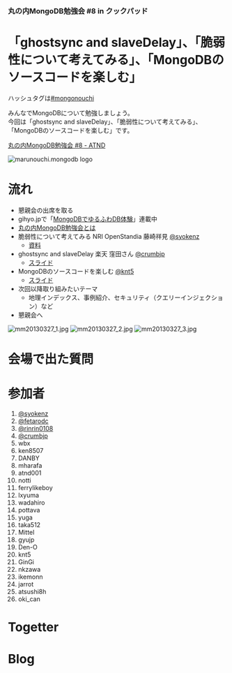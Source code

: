 ### 丸の内MongoDB勉強会 #8 in クックパッド

# 「ghostsync and slaveDelay」、「脆弱性について考えてみる」、「MongoDBのソースコードを楽しむ」

ハッシュタグは[#mongonouchi](https://twitter.com/search?q=%23mongonouchi&src=hash)

みんなでMongoDBについて勉強しましょう。  
今回は「ghostsync and slaveDelay」、「脆弱性について考えてみる」、「MongoDBのソースコードを楽しむ」です。

[丸の内MongoDB勉強会 #8 - ATND](http://atnd.org/events/37869)

![marunouchi.mongodb logo](http://syokenz.github.com/marunouchi-mongodb/images/mongodb_logo.png)


# 流れ
* 懇親会の出席を取る
* gihyo.jpで「[MongoDBでゆるふわDB体験](http://gihyo.jp/dev/serial/01/mongodb)」連載中
* [丸の内MongoDB勉強会とは](http://syokenz.github.com/slides/mongonouchi/)
* 脆弱性について考えてみる NRI OpenStandia 藤崎祥見 [@syokenz](http://twitter.com/syokenz)
  * [資料](https://github.com/syokenz/marunouchi-mongodb/tree/master/20130327/syokenz)
* ghostsync and slaveDelay 楽天 窪田さん [@crumbjp](http://twitter.com/crumbjp)
  * [スライド](http://www.facebook.com/l.php?u=http%3A%2F%2Fwww.slideshare.net%2Fcrumbjp%2Fmongo-ghostsync-and-slavedelay-japanease&h=jAQEi5MFX)
* MongoDBのソースコードを楽しむ [@knt5](http://twitter.com/knt5)
  * [スライド](http://knt5lab.appspot.com/papers/20130327_mongodb/20130327_mongodb.pdf)
* 次回以降取り組みたいテーマ
  * 地理インデックス、事例紹介、セキュリティ（クエリーインジェクション）など
* 懇親会へ

![mm20130327_1.jpg](http://syokenz.github.com/marunouchi-mongodb/images/mm20130327_1.jpeg)
![mm20130327_2.jpg](http://syokenz.github.com/marunouchi-mongodb/images/mm20130327_2.jpeg)
![mm20130327_3.jpg](http://syokenz.github.com/marunouchi-mongodb/images/mm20130327_3.jpeg)



# 会場で出た質問


# 参加者
1. [@syokenz](http://twitter.com/syokenz)
1. [@fetarodc](http://twitter.com/fetarodc)
1. [@rinrin0108](http://twitter.com/rinrin0108)
1. [@crumbjp](https://twitter.com/crumbjp)
1. wbx
1. ken8507
1. DANBY
1. mharafa
1. atnd001
1. notti
1. ferrylikeboy
1. lxyuma
1. wadahiro
1. pottava
1. yuga
1. taka512
1. Mittel
1. gyujp
1. Den-O
1. knt5
1. GinGi
1. nkzawa
1. ikemonn
1. jarrot
1. atsushi8h
1. oki_can


# Togetter


# Blog
